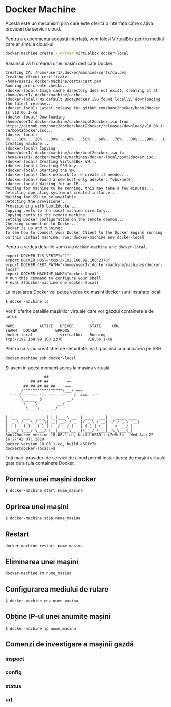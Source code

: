 # Docker Machine

Acesta este un mecanism prin care este oferită o interfață către câțiva provideri de servicii cloud.

Pentru a experimenta această interfață, vom folosi VirtualBox pentru mediul care ar simula cloud-ul.

```bash
docker-machine create --driver virtualbox docker-local
```

Răsunsul va fi crearea unei mașini dedicate Docker.

```text
Creating CA: /home/user1/.docker/machine/certs/ca.pem
Creating client certificate: /home/user1/.docker/machine/certs/cert.pem
Running pre-create checks...
(docker-local) Image cache directory does not exist, creating it at /home/user1/.docker/machine/cache...
(docker-local) No default Boot2Docker ISO found locally, downloading the latest release...
(docker-local) Latest release for github.com/boot2docker/boot2docker is v18.06.1-ce
(docker-local) Downloading /home/user1/.docker/machine/cache/boot2docker.iso from https://github.com/boot2docker/boot2docker/releases/download/v18.06.1-ce/boot2docker.iso...
(docker-local) 0%....10%....20%....30%....40%....50%....60%....70%....80%....90%....100%
Creating machine...
(docker-local) Copying /home/user1/.docker/machine/cache/boot2docker.iso to /home/user1/.docker/machine/machines/docker-local/boot2docker.iso...
(docker-local) Creating VirtualBox VM...
(docker-local) Creating SSH key...
(docker-local) Starting the VM...
(docker-local) Check network to re-create if needed...
(docker-local) Found a new host-only adapter: "vboxnet0"
(docker-local) Waiting for an IP...
Waiting for machine to be running, this may take a few minutes...
Detecting operating system of created instance...
Waiting for SSH to be available...
Detecting the provisioner...
Provisioning with boot2docker...
Copying certs to the local machine directory...
Copying certs to the remote machine...
Setting Docker configuration on the remote daemon...
Checking connection to Docker...
Docker is up and running!
To see how to connect your Docker Client to the Docker Engine running on this virtual machine, run: docker-machine env docker-local
```

Pentru a vedea detaliile vom rula `docker-machine enc docker-local`.

```text
export DOCKER_TLS_VERIFY="1"
export DOCKER_HOST="tcp://192.168.99.100:2376"
export DOCKER_CERT_PATH="/home/user1/.docker/machine/machines/docker-local"
export DOCKER_MACHINE_NAME="docker-local"
# Run this command to configure your shell:
# eval $(docker-machine env docker-local)

```

La instalarea Docker vei putea vedea ce mașini docker sunt instalate local:

```bash
$ docker-machine ls
```

Vor fi oferite detaliile mașinilor virtuale care vor găzdui containerele de lucru.

```text
NAME           ACTIVE   DRIVER       STATE     URL                         SWARM   DOCKER        ERRORS
docker-local   -        virtualbox   Running   tcp://192.168.99.100:2376           v18.06.1-ce  
```

Pentru că s-au creat chei de securitate, va fi posibilă comunicarea pe SSH.

```bash
docker-machine ssh docker-local
```

Și avem în acest moment acces la mașina virtuală.

```text
                 ##         .
           ## ## ##        ==
        ## ## ## ## ##    ===
       /"""""""""""""""""\___/ ===
  ~~~ {~~ ~~~~ ~~~ ~~~~ ~~~ ~ /  ===- ~~~
       \______ o           __/
        \    \         __/
         \____\_______/
_                 _   ____     _            _
| |__   ___   ___ | |_|___ \ __| | ___   ___| | _____ _ __
| '_ \ / _ \ / _ \| __| __) / _` |/ _ \ / __| |/ / _ \ '__|
| |_) | (_) | (_) | |_ / __/ (_| | (_) | (__|   <  __/ |
|_.__/ \___/ \___/ \__|_____\__,_|\___/ \___|_|\_\___|_|
Boot2Docker version 18.06.1-ce, build HEAD : c7e5c3e - Wed Aug 22 16:27:42 UTC 2018
Docker version 18.06.1-ce, build e68fc7a
docker@docker-local:~$  
```

Toți marii provideri de servicii de cloud permit instanțierea de mașini virtuale gata de a rula containere Docker.

## Pornirea unei mașini docker

```bash
$ docker-machine start nume_masina
```

## Oprirea unei mașini

```bash
$ docker-machine stop nume_masina
```

## Restart

```bash
docker-machine restart nume_masina
```

## Eliminarea unei mașini

```bash
docker-machine rm nume_masina
```

## Configurarea mediului de rulare

```bash
$ docker-machine env nume_masina
```

## Obține IP-ul unei anumite mașini

```bash
$ docker-machine ip nume_masina
```

## Comenzi de investigare a mașinii gazdă

### inspect

### config

### status

### url
